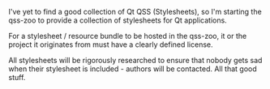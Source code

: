 I've yet to find a good collection of Qt QSS (Stylesheets), so I'm starting the qss-zoo to provide a collection of stylesheets for Qt applications.

For a stylesheet / resource bundle to be hosted in the qss-zoo, it or the project it originates from must have a clearly defined license.

All stylesheets will be rigorously researched to ensure that nobody gets sad when their stylesheet is included - authors will be contacted. All that good stuff.